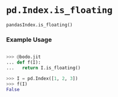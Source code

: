 # `pd.Index.is_floating`

`pandasIndex.is_floating()`

### Example Usage

```py

>>> @bodo.jit
... def f(I):
...   return I.is_floating()

>>> I = pd.Index([1, 2, 3])
>>> f(I)
False
```
